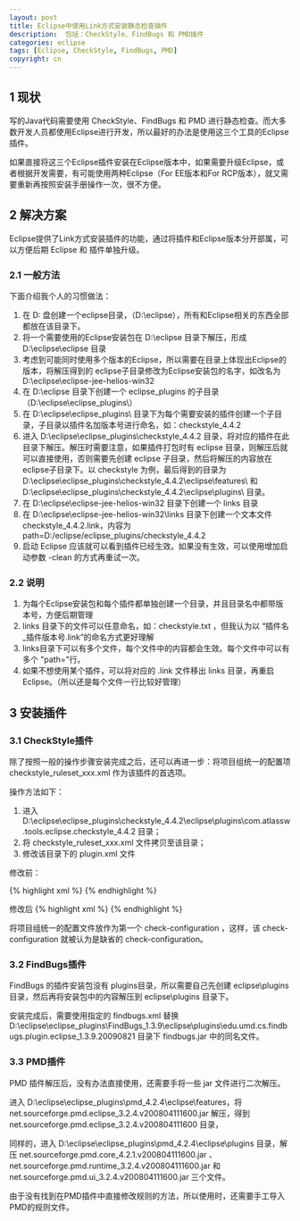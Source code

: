 ```yaml
---
layout: post
title: Eclipse中使用Link方式安装静态检查插件
description:  包括：CheckStyle、FindBugs 和 PMD插件
categories: eclipse
tags: [Eclipse, CheckStyle, FindBugs, PMD]
copyright: cn
---
```


## 1 现状
写的Java代码需要使用 CheckStyle、FindBugs 和 PMD 进行静态检查。而大多数开发人员都使用Eclipse进行开发，所以最好的办法是使用这三个工具的Eclipse插件。

如果直接将这三个Eclipse插件安装在Eclipse版本中，如果需要升级Eclipse，或者根据开发需要，有可能使用两种Eclipse（For EE版本和For RCP版本），就又需要重新再按照安装手册操作一次，很不方便。

## 2 解决方案
Eclipse提供了Link方式安装插件的功能，通过将插件和Eclipse版本分开部属，可以方便后期 Eclipse 和 插件单独升级。

### 2.1 一般方法
下面介绍我个人的习惯做法：

1. 在 D: 盘创建一个eclipse目录，（D:\eclipse），所有和Eclipse相关的东西全部都放在该目录下。
2. 将一个需要使用的Eclipse安装包在 D:\eclipse 目录下解压，形成 D:\eclipse\eclipse 目录
3. 考虑到可能同时使用多个版本的Eclipse，所以需要在目录上体现出Eclipse的版本，将解压得到的 eclipse子目录修改为Eclipse安装包的名字，如改名为 D:\eclipse\eclipse-jee-helios-win32
4. 在 D:\eclipse 目录下创建一个 eclipse_plugins 的子目录（D:\eclipse\eclipse_plugins\）
5. 在 D:\eclipse\eclipse_plugins\ 目录下为每个需要安装的插件创建一个子目录，子目录以插件名加版本号进行命名，如：checkstyle_4.4.2
6. 进入  D:\eclipse\eclipse_plugins\checkstyle_4.4.2 目录，将对应的插件在此目录下解压。解压时需要注意，如果插件打包时有 eclipse 目录，则解压后就可以直接使用，否则需要先创建 eclipse 子目录，然后将解压的内容放在 eclipse子目录下。以 checkstyle 为例，最后得到的目录为 D:\eclipse\eclipse_plugins\checkstyle_4.4.2\eclipse\features\ 和 D:\eclipse\eclipse_plugins\checkstyle_4.4.2\eclipse\plugins\ 目录。
7. 在 D:\eclipse\eclipse-jee-helios-win32 目录下创建一个 links 目录
8. 在 D:\eclipse\eclipse-jee-helios-win32\links 目录下创建一个文本文件 checkstyle_4.4.2.link，内容为 path=D:/eclipse/eclipse_plugins/checkstyle_4.4.2
9. 启动 Eclipse 应该就可以看到插件已经生效。如果没有生效，可以使用增加启动参数 -clean 的方式再重试一次。

### 2.2 说明

1. 为每个Eclipse安装包和每个插件都单独创建一个目录，并且目录名中都带版本号，方便后期管理
2. links 目录下的文件可以任意命名，如：checkstyle.txt ，但我认为以 “插件名_插件版本号.link”的命名方式更好理解
3. links目录下可以有多个文件，每个文件中的内容都会生效。每个文件中可以有多个 "path="行。
4. 如果不想使用某个插件，可以将对应的 .link 文件移出 links 目录，再重启 Eclipse。（所以还是每个文件一行比较好管理）

## 3 安装插件
### 3.1 CheckStyle插件
除了按照一般的操作步骤安装完成之后，还可以再进一步：将项目组统一的配置项 checkstyle_ruleset_xxx.xml 作为该插件的首选项。

操作方法如下：

1. 进入 D:\eclipse\eclipse_plugins\checkstyle_4.4.2\eclipse\plugins\com.atlassw.tools.eclipse.checkstyle_4.4.2  目录；
2. 将 checkstyle_ruleset_xxx.xml 文件拷贝至该目录；
3. 修改该目录下的 plugin.xml 文件

修改前： 

{% highlight xml %}
<extension
     id="checkstyle.CheckConfiguration"
     point="com.atlassw.tools.eclipse.checkstyle.configurations">
    <check-configuration
        name="Sun Checks"
        location="sun_checks.xml"
        description="%SunChecks.description"/>
    <check-configuration
        name="Sun Checks (Eclipse)"
        location="sun_checks_eclipse.xml"
        description="%SunChecksEclipse.description"/>
</extension>
{% endhighlight %}

修改后
{% highlight xml %}
<extension
     id="checkstyle.CheckConfiguration"
     point="com.atlassw.tools.eclipse.checkstyle.configurations">
    <check-configuration
        name="Common Checks of Group xxx"
        location="checkstyle_ruleset_xxx.xml"
        description="V1.x(2010-01-01)"/>
    <check-configuration
        name="Sun Checks"
        location="sun_checks.xml"
        description="%SunChecks.description"/>
    <check-configuration
        name="Sun Checks (Eclipse)"
        location="sun_checks_eclipse.xml"
        description="%SunChecksEclipse.description"/>
</extension>
{% endhighlight %}

将项目组统一的配置文件放作为第一个 check-configuration ，这样，该 check-configuration 就被认为是缺省的 check-configuration。

### 3.2 FindBugs插件

FindBugs 的插件安装包没有 plugins目录，所以需要自己先创建 eclipse\plugins 目录，然后再将安装包中的内容解压到 eclipse\plugins 目录下。

安装完成后，需要使用指定的 findbugs.xml 替换 D:\eclipse\eclipse_plugins\FindBugs_1.3.9\eclipse\plugins\edu.umd.cs.findbugs.plugin.eclipse_1.3.9.20090821 目录下 findbugs.jar 中的同名文件。

### 3.3 PMD插件

PMD 插件解压后，没有办法直接使用，还需要手将一些 jar 文件进行二次解压。

进入 D:\eclipse\eclipse_plugins\pmd_4.2.4\eclipse\features，将 net.sourceforge.pmd.eclipse_3.2.4.v200804111600.jar 解压，得到  net.sourceforge.pmd.eclipse_3.2.4.v200804111600 目录，

同样的，进入 D:\eclipse\eclipse_plugins\pmd_4.2.4\eclipse\plugins 目录，解压 net.sourceforge.pmd.core_4.2.1.v200804111600.jar 、net.sourceforge.pmd.runtime_3.2.4.v200804111600.jar 和 net.sourceforge.pmd.ui_3.2.4.v200804111600.jar 三个文件。

由于没有找到在PMD插件中直接修改规则的方法，所以使用时，还需要手工导入PMD的规则文件。

